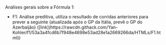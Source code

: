 Análises gerais sobre a Fórmula 1:
<ul>
  <li>F1: Análise preditiva, utiliza o resultado de corridas anteriores para prever a seguinte (atualizada após o GP da Itália, prevê o GP do Azerbaijão) ([link](https://rawcdn.githack.com/Yan-Kohler/f1/53a3a4fcd6b7f948e4698e53ad28e1a2669266da/HTMLs/F1.html))</li>
</ul>
